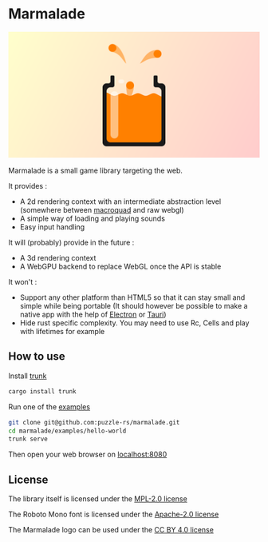 # Marmalade
![](resources/images/banner.png)

Marmalade is a small game library targeting the web.

It provides :
- A 2d rendering context with an intermediate abstraction level (somewhere between [macroquad](https://github.com/not-fl3/macroquad) and raw webgl)
- A simple way of loading and playing sounds
- Easy input handling

It will (probably) provide in the future :
- A 3d rendering context
- A WebGPU backend to replace WebGL once the API is stable

It won't :
- Support any other platform than HTML5 so that it can stay small and simple while being portable (It should however be possible to make a native app with the help of [Electron](https://www.electronjs.org/) or [Tauri](https://tauri.app))
- Hide rust specific complexity. You may need to use Rc, Cells and play with lifetimes for example

## How to use
Install [trunk](https://trunkrs.dev)
```bash
cargo install trunk
```

Run one of the [examples](examples)
```bash
git clone git@github.com:puzzle-rs/marmalade.git
cd marmalade/examples/hello-world
trunk serve
```
Then open your web browser on [localhost:8080](localhost:8080)

## License
The library itself is licensed under the [MPL-2.0 license](LICENSE)

The Roboto Mono font is licensed under the [Apache-2.0 license](resources/fonts/LICENSE)

The Marmalade logo can be used under the [CC BY 4.0 license](https://creativecommons.org/licenses/by/4.0/)